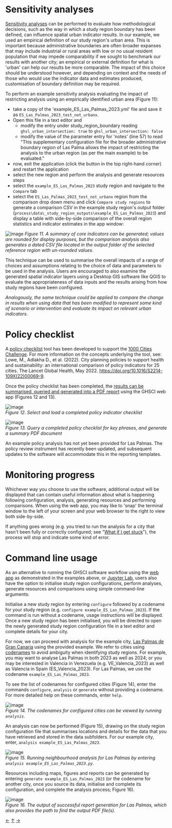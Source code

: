 # Sensitivity analyses
[Sensitivity analyses](https://en.wikipedia.org/wiki/Sensitivity_analysis) can be performed to evaluate how methodological decisions, such as the way in which a study region boundary has been defined, can influence spatial urban indicator results.  In our example, we used an empirical definition of our study region's urban area.  This is important because administrative boundaries are often broader expanses that may include industrial or rural areas with low or no usual resident population that may impede comparability if we sought to benchmark our results with another city; an empirical or external definition for what is 'urban' can help our results be more comparable.  The impact of this choice should be understood however, and depending on context and the needs of those who would use the indicator data and estimates produced, customisation of boundary definition may be required.

To perform an example sensitivity analysis evaluating the impact of restricting analysis using an empirically identified urban area (Figure 11):
  - take a copy of the 'example_ES_Las_Palmas_2023.yml' file and save it as `ES_Las_Palmas_2023_test_not_urbanx`.
  - Open this file in a text editor and
    - modify the entry under study_region_boundary reading `ghsl_urban_intersection: true` to `ghsl_urban_intersection: false`
    - modify the value of the parameter entry for 'notes' (line 57) to read "This supplementary configuration file for the broader administrative boundary region of Las Palma allows the impact of restricting the analysis to the urban region (as per the main example) to be evaluated."
  - now, exit the application (click the button in the top right-hand corner) and restart the application
  - select the new region and perform the analysis and generate resources steps
  - select the `example_ES_Las_Palmas_2023` study region and navigate to the `Compare` tab
  - select the `ES_Las_Palmas_2023_test_not_urbanx` region from the comparison drop down menu and click `Compare study regions` to generate a comparison CSV in the example study region's output folder (`process\data\_study_region_outputs\example_ES_Las_Palmas_2023`) and display a table with side-by-side comparison of the overall region statistics and indicator estimates in the app window:

![image](https://github.com/healthysustainablecities/global-indicators/assets/12984626/c95e1ab4-3d89-49a6-86cb-61718f83dde5)
*Figure 11. A summary of core indicators can be generated; values are rounded for display purposes, but the comparison analysis also generates a dated CSV file located in the output folder of the selected reference region with un-rounded values.*

This technique can be used to summarise the overall impacts of a range of choices and assumptions relating to the choice of data and parameters to be used in the analysis.  Users are encouraged to also examine the generated spatial indicator layers using a Desktop GIS software like QGIS to evaluate the appropriateness of data inputs and the results arising from how study regions have been configured.

*Analogously, the same technique could be applied to compare the change in results when using data that has been modified to represent some kind of scenario or intervention and evaluate its impact on relevant urban indicators.*


# Policy checklist

A [policy checklist](https://github.com/healthysustainablecities/global-indicators/raw/refs/heads/main/process/data/policy_review/gohsc-policy-indicator-checklist.xlsx) tool has been developed to support the [1000 Cities Challenge](https://www.healthysustainablecities.org/1000cities). 
For more information on the concepts underlying the tool, see: Lowe, M., Adlakha D., et al. (2022). City planning policies to support health and sustainability: an international comparison of policy indicators for 25 cities. The Lancet Global Health, May 2022. https://doi.org/10.1016/S2214-109X(22)00069-9.

Once the policy checklist has been completed, the [results can be summarised, queried and generated into a PDF report](./5.-Detailed-Setup#policy-checklist-data) using the GHSCI web app (Figures 12 and 13).

![image](https://github.com/user-attachments/assets/7ca7c444-add6-4762-bfda-796ed2a7b9d3)    
*Figure 12. Select and load a completed policy indicator checklist*

![image](https://github.com/user-attachments/assets/2fbd2018-09fb-4aa5-9efc-590bac967518)   
*Figure 13. Query a completed policy checklist for key phrases, and generate a summary PDF document*

An example policy analysis has not yet been provided for Las Palmas.  The policy review instrument has recently been updated, and subsequent updates to the software will accommodate this in the reporting templates.

# Monitoring progress

Whichever way you choose to use the software, additional output will be displayed that can contain useful information about what is happening following configuration, analysis, generating resources and performing comparisons.  When using the web app, you may like to 'snap' the terminal window to the left of your screen and your web browser to the right to view both side-by-side.

If anything goes wrong (e.g. you tried to run the analysis for a city that hasn't been fully or correctly configured; see "[What if I get stuck](./#What-if-I-get-stuck)"), the process will stop and indicate some kind of error.  

# Command line usage

As an alternative to running the GHSCI software workflow using the [web app](./#Web-app) as demonstrated in the examples above, or [Jupyter Lab](./#Jupyter-Lab), users also have the option to initialise study region configurations, perform analyses, generate resources and comparisons using simple command-line arguments:

Initialise a new study region by entering `configure` followed by a codename for your study region (e.g. `configure example_ES_Las_Palmas_2023`).  If the command is run without a codename, usage instructions will be displayed.  Once a new study region has been initialised, you will be directed to open the newly generated study region configuration file in a text editor and complete details for your city.  

For now, we can proceed with analysis for the example city, [Las Palmas de Gran Canaria](https://en.wikipedia.org/wiki/Las_Palmas) using the provided example.  We refer to cities using [codenames](#Codenames) to avoid ambiguity when identifying study regions.  For example, you may want to analyse Las Palmas in both 2023 as well as 2024; or you may be interested in Valencia in Venezuela  (e.g. VE_Valencia_2023) as well as Valencia in Spain (ES_Valencia_2023). For Las Palmas, we use the codename `example_ES_Las_Palmas_2023`. 

To see the list of codenames for configured cities (Figure 14), enter the commands `configure`, `analysis` or `generate` without providing a codename.  For more detailed help on these commands, enter `help`.

![image](https://github.com/user-attachments/assets/aa2852a9-c846-46ae-b60f-76d781624dbd)    
*Figure 14. The codenames for configured cities can be viewed by running `analysis`.*

An analysis can now be performed (Figure 15), drawing on the study region configuration file that summarises locations and details for the data that you have retrieved and stored in the data subfolders.  For our example city, enter, `analysis example_ES_Las_Palmas_2023`.  

![image](https://github.com/user-attachments/assets/605c2260-46a5-4445-af84-31dd7d9c7109)    
*Figure 15. Running neighbourhood analysis for Las Palmas by entering `analysis example_ES_Las_Palmas_2023.py`.*

Resources including maps, figures and reports can be generated by entering `generate example_ES_Las_Palmas_2023` (or the codename for another city, once you source its data, initialise and complete its configuration, and complete the analysis process; Figure 16). 

![image](https://github.com/user-attachments/assets/6ae62b95-69f8-4c34-a0fb-c931f5c824bf)    
*Figure 16. The output of successful report generation for Las Palmas, which also provides the path to find the output PDF file(s).*

[&larr;](./6.-Data) [&uarr;]() [&rarr;](./8.-Useful-Links-and-Resources)
